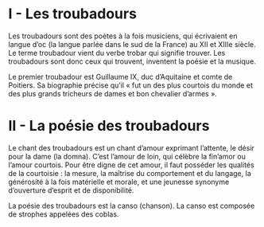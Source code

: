# I - Les troubadours

Les troubadours sont des poètes à la fois musiciens, qui écrivaient en langue d’oc (la langue parlée dans le sud de la France) au XII et XIIIe siècle.
Le terme troubadour vient du verbe trobar qui signifie trouver. Les troubadours sont donc ceux qui trouvent, inventent la poésie et la musique.

Le premier troubadour est Guillaume IX, duc d’Aquitaine et comte de Poitiers. Sa biographie précise qu’il « fut un des plus courtois du monde et des plus grands tricheurs de dames et bon chevalier d’armes ».

# II - La poésie des troubadours

Le chant des troubadours est un chant d’amour exprimant l’attente, le désir pour la dame (la domna). C’est l’amour de loin, qui célèbre la fin’amor ou l’amour courtois.
Pour être digne de cet amour, il faut posséder les qualités de la courtoisie : la mesure, la maîtrise du comportement et du langage, la générosité à la fois matérielle et morale, et une jeunesse synonyme d’ouverture d’esprit et de disponibilité.

La poésie des troubadours est la canso (chanson). La canso est composée de strophes appelées des coblas.
